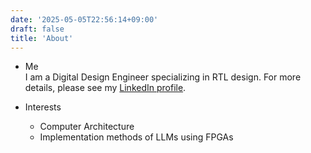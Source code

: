 ```yaml
---
date: '2025-05-05T22:56:14+09:00'
draft: false
title: 'About'
---
```


- Me  
  I am a Digital Design Engineer specializing in RTL design. For more details, please see my [LinkedIn profile][1].

- Interests  
  - Computer Architecture  
  - Implementation methods of LLMs using FPGAs

<!---
***
- 自己紹介  
  主にRTL設計を専門としています。詳しい経歴については、[LinkedIn][1]をご確認ください。

- 興味・関心分野  
  - コンピュータアーキテクチャ  
  - FPGAを活用した大規模言語モデル（LLM）の実装手法
-->

[1]: https://www.linkedin.com/in/r-tatsu
